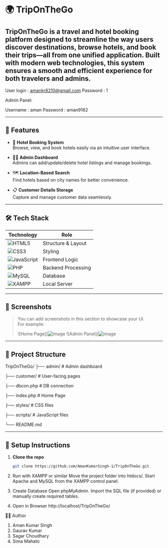 # 🌍 TripOnTheGo

**TripOnTheGo** is a travel and hotel booking platform designed to streamline the way users discover destinations, browse hotels, and book their trips—all from one unified application. Built with modern web technologies, this system ensures a smooth and efficient experience for both travelers and admins.
---

User login : amankr8210@gmail.com
Password : 1

Admin Panel:

Username : aman
Password : aman9162

---

## 🚀 Features

- 🏨 **Hotel Booking System**  
  Browse, view, and book hotels easily via an intuitive user interface.

- 🧑‍💼 **Admin Dashboard**  
  Admins can add/update/delete hotel listings and manage bookings.

- 🗺️ **Location-Based Search**  
  Find hotels based on city names for better convenience.

- 📋 **Customer Details Storage**  
  Capture and manage customer data seamlessly.

---

## 🛠️ Tech Stack

| Technology | Role |
|------------|------|
| ![HTML5](https://img.shields.io/badge/HTML5-E34F26?logo=html5&logoColor=white) | Structure & Layout |
| ![CSS3](https://img.shields.io/badge/CSS3-1572B6?logo=css3&logoColor=white) | Styling |
| ![JavaScript](https://img.shields.io/badge/JavaScript-F7DF1E?logo=javascript&logoColor=black) | Frontend Logic |
| ![PHP](https://img.shields.io/badge/PHP-777BB4?logo=php&logoColor=white) | Backend Processing |
| ![MySQL](https://img.shields.io/badge/MySQL-4479A1?logo=mysql&logoColor=white) | Database |
| ![XAMPP](https://img.shields.io/badge/XAMPP-FB7A24?logo=xampp&logoColor=white) | Local Server |

---

## 📸 Screenshots

> You can add screenshots in this section to showcase your UI.  
> For example:
>
> ![Home Page](![image](https://github.com/user-attachments/assets/59f32708-359b-4499-877b-f5c2e8861d62 )
> ![Admin Panel](![image](https://github.com/user-attachments/assets/cdd3d47d-487d-4f72-8c38-4999c656f682 )

---

## 📂 Project Structure
TripOnTheGo/
├── admin/ # Admin dashboard

├── customer/ # User-facing pages

├── dbcon.php # DB connection

├── index.php # Home Page

├── styles/ # CSS files

├── scripts/ # JavaScript files

└── README.md


---

## 🧪 Setup Instructions

1. **Clone the repo**
   ```bash
   git clone https://github.com/AmanKumarSingh-1/TripOnTheGo.git

2. Run with XAMPP or similar
Move the project folder into htdocs/.
Start Apache and MySQL from the XAMPP control panel.

3. Create Database
Open phpMyAdmin.
Import the SQL file (if provided) or manually create required tables.

4. Open in Browser 
http://localhost/TripOnTheGo/

👨‍💻 Author
1. Aman Kumar Singh
2. Gaurav Kumar
3. Sagar Choudhary
4. Sima Mahato

